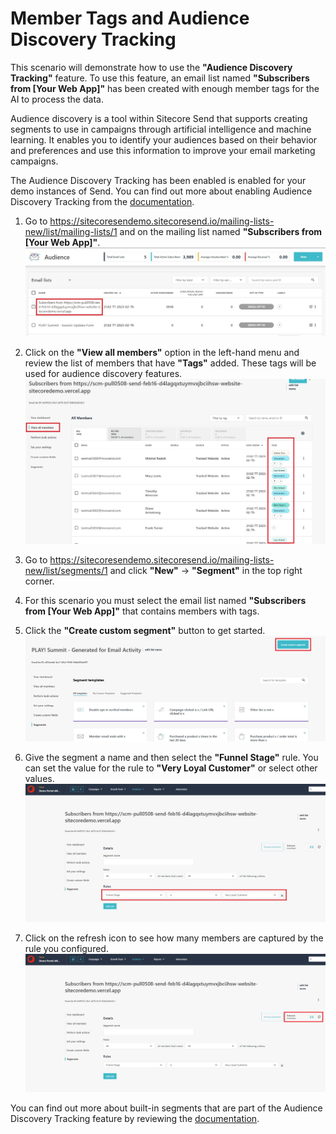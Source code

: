 # Member Tags and Audience Discovery Tracking

This scenario will demonstrate how to use the **"Audience Discovery Tracking"** feature. To use this feature, an email list named **"Subscribers from [Your Web App]"** has been created with enough member tags for the AI to process the data.

Audience discovery is a tool within Sitecore Send that supports creating segments to use in campaigns through artificial intelligence and machine learning. It enables you to identify your audiences based on their behavior and preferences and use this information to improve your email marketing campaigns.

The Audience Discovery Tracking has been enabled is enabled for your demo instances of Send. You can find out more about enabling Audience Discovery Tracking from the [documentation](https://doc.sitecore.com/send/en/users/sitecore-send/work-with-audience-discovery.html#enable-or-disable-audience-discovery_body).

1. Go to <https://sitecoresendemo.sitecoresend.io/mailing-lists-new/list/mailing-lists/1> and on the mailing list named  **"Subscribers from [Your Web App]"**.
![Email List](./media/audience-discovery-1.jpg)

1. Click on the **"View all members"** option in the left-hand menu and review the list of members that have **"Tags"** added. These tags will be used for audience discovery features.
![Email List](./media/audience-discovery-2.jpg)

1. Go to <https://sitecoresendemo.sitecoresend.io/mailing-lists-new/list/segments/1> and click **"New"** -> **"Segment"** in the top right corner.

1. For this scenario you must select the email list named **"Subscribers from [Your Web App]"** that contains members with tags.

1. Click the **"Create custom segment"** button to get started.
![Email List](./media/segment-3.jpg)

1. Give the segment a name and then select the **"Funnel Stage"** rule. You can set the value for the rule to **"Very Loyal Customer"** or select other values.
![Email List](./media/audience-discovery-3.jpg)

1. Click on the refresh icon to see how many members are captured by the rule you configured.
![Email List](./media/audience-discovery-4.jpg)

You can find out more about built-in segments that are part of the Audience Discovery Tracking feature by reviewing the [documentation](https://doc.sitecore.com/send/en/users/sitecore-send/understanding-audience-discovery.html#built-in-segmentation-criteria_body).
